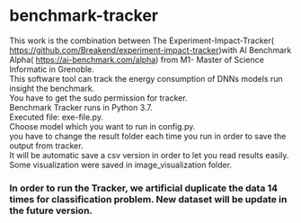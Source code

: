 # benchmark-tracker
This work is the combination between The Experiment-Impact-Tracker( https://github.com/Breakend/experiment-impact-tracker)with AI Benchmark Alpha( https://ai-benchmark.com/alpha) from M1- Master of Science Informatic in Grenoble.<br>
This software tool can track the energy consumption of DNNs models run insight the benchmark.<br>
You have to get the sudo permission for tracker.<br>
Benchmark Tracker runs in Python 3.7.<br>
Executed file: exe-file.py.<br>
Choose model which you want to run in config.py.<br>
you have to change the result folder each time you run in order to save the output from tracker.<br>
It will be automatic save a csv version in order to let you read results easily.<br>
Some visualization were saved in image_visualization folder.<br>
### In order to run the Tracker, we artificial duplicate the data 14 times for classification problem. New dataset will be update in the future version.
